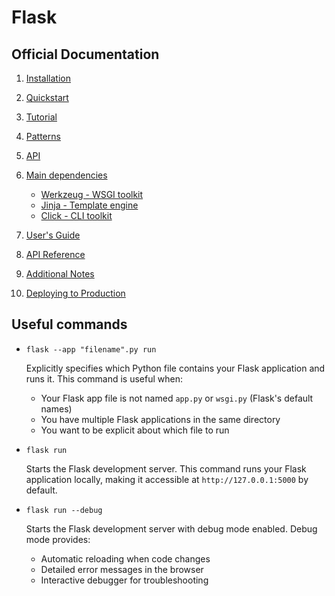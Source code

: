 # Flask

## Official Documentation

1. [Installation](https://flask.palletsprojects.com/en/stable/installation/)

2. [Quickstart](https://flask.palletsprojects.com/en/stable/quickstart/)

3. [Tutorial](https://flask.palletsprojects.com/en/stable/tutorial/)

4. [Patterns](https://flask.palletsprojects.com/en/stable/patterns/)

5. [API](https://flask.palletsprojects.com/en/stable/api/)

6. <u>Main dependencies</u>

   - [Werkzeug - WSGI toolkit](https://werkzeug.palletsprojects.com/en/stable/)
   - [Jinja - Template engine](https://jinja.palletsprojects.com/en/stable/)
   - [Click - CLI toolkit](https://click.palletsprojects.com/en/stable/)

7. [User's Guide](https://flask.palletsprojects.com/en/stable/#user-s-guide)

8. [API Reference](https://flask.palletsprojects.com/en/stable/#api-reference)

9. [Additional Notes](https://flask.palletsprojects.com/en/stable/#additional-notes)

10. [Deploying to Production](https://flask.palletsprojects.com/en/stable/deploying/)

## Useful commands

  - `flask --app "filename".py run`

    Explicitly specifies which Python file contains your Flask application and runs it. This command is useful when:
    - Your Flask app file is not named `app.py` or `wsgi.py` (Flask's default names)
    - You have multiple Flask applications in the same directory
    - You want to be explicit about which file to run

  - `flask run`

    Starts the Flask development server. This command runs your Flask application locally, making it accessible at `http://127.0.0.1:5000` by default.

  - `flask run --debug`

    Starts the Flask development server with debug mode enabled. Debug mode provides:
    - Automatic reloading when code changes
    - Detailed error messages in the browser
    - Interactive debugger for troubleshooting
